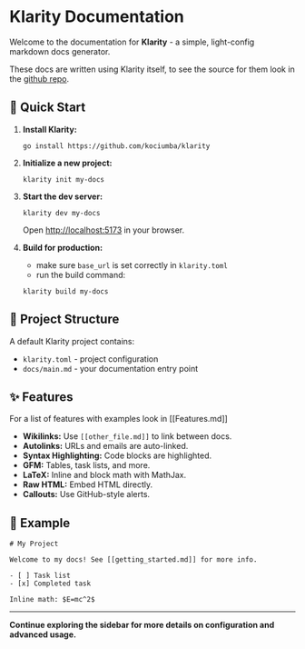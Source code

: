 # Klarity Documentation

Welcome to the documentation for **Klarity** - a simple, light-config markdown docs generator.

These docs are written using Klarity itself, to see the source for them look in the [github repo](https://github.com/kociumba/klarity/tree/main/example).

## 🚀 Quick Start

1. **Install Klarity:**
   ```shell
   go install https://github.com/kociumba/klarity
   ```

2. **Initialize a new project:**
   ```shell
   klarity init my-docs
   ```

3. **Start the dev server:**
   ```shell
   klarity dev my-docs
   ```
   Open [http://localhost:5173](http://localhost:5173) in your browser.

4. **Build for production:**
    - make sure `base_url` is set correctly in `klarity.toml`
    - run the build command:
   ```shell
   klarity build my-docs
   ```

## 📁 Project Structure

A default Klarity project contains:
- `klarity.toml` - project configuration
- `docs/main.md` - your documentation entry point

## ✨ Features

For a list of features with examples look in [[Features.md]]

- **Wikilinks:** Use `[[other_file.md]]` to link between docs.
- **Autolinks:** URLs and emails are auto-linked.
- **Syntax Highlighting:** Code blocks are highlighted.
- **GFM:** Tables, task lists, and more.
- **LaTeX:** Inline and block math with MathJax.
- **Raw HTML:** Embed HTML directly.
- **Callouts:** Use GitHub-style alerts.

## 📝 Example

```
# My Project

Welcome to my docs! See [[getting_started.md]] for more info.

- [ ] Task list
- [x] Completed task

Inline math: $E=mc^2$
```

---

**Continue exploring the sidebar for more details on configuration and advanced usage.**
